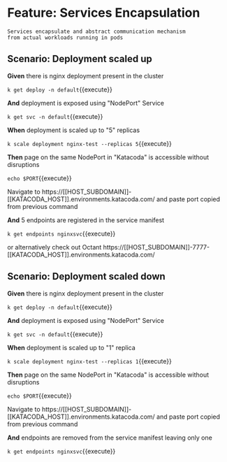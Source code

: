 # Feature: Services Encapsulation

    Services encapsulate and abstract communication mechanism
    from actual workloads running in pods

## Scenario: Deployment scaled up

**Given** there is nginx deployment present in the cluster

`k get deploy -n default`{{execute}}

**And** deployment is exposed using "NodePort" Service

`k get svc -n default`{{execute}}

**When** deployment is scaled up to "5" replicas

`k scale deployment nginx-test --replicas 5`{{execute}}

**Then** page on the same NodePort in "Katacoda" is accessible without disruptions

`echo $PORT`{{execute}}

Navigate to https://[[HOST_SUBDOMAIN]]-[[KATACODA_HOST]].environments.katacoda.com/ and paste port copied from previous command

**And** 5 endpoints are registered in the service manifest

`k get endpoints nginxsvc`{{execute}}

or alternatively check out Octant https://[[HOST_SUBDOMAIN]]-7777-[[KATACODA_HOST]].environments.katacoda.com/

## Scenario: Deployment scaled down

**Given** there is nginx deployment present in the cluster

`k get deploy -n default`{{execute}}

**And** deployment is exposed using "NodePort" Service

`k get svc -n default`{{execute}}

**When** deployment is scaled up to "1" replica

`k scale deployment nginx-test --replicas 1`{{execute}}

**Then** page on the same NodePort in "Katacoda" is accessible without disruptions

`echo $PORT`{{execute}}

Navigate to https://[[HOST_SUBDOMAIN]]-[[KATACODA_HOST]].environments.katacoda.com/ and paste port copied from previous command

**And** endpoints are removed from the service manifest leaving only one

`k get endpoints nginxsvc`{{execute}}
